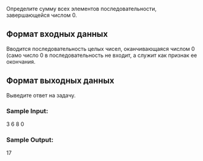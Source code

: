 Определите сумму всех элементов последовательности, завершающейся числом 0.

## Формат входных данных
Вводится последовательность целых чисел, оканчивающаяся числом 0 (само число 0 в последовательность не входит, а служит как признак ее окончания.
## Формат выходных данных
Выведите ответ на задачу.
### Sample Input:

3
6
8
0
### Sample Output:

17
